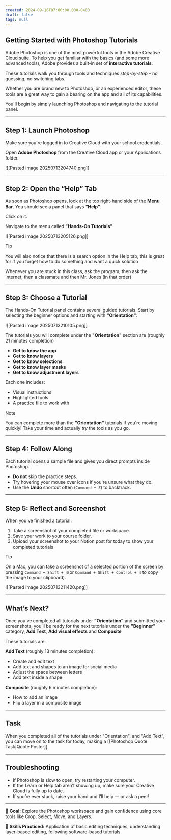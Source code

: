 ```yaml
---
created: 2024-09-16T07:00:00.000-0400
draft: false
tags: null
---
```


## Getting Started with Photoshop Tutorials

Adobe Photoshop is one of the most powerful tools in the Adobe Creative Cloud suite. To help you get familiar with the basics (and some more advanced tools), Adobe provides a built-in set of **interactive tutorials**.

These tutorials walk you through tools and techniques *step-by-step* – no guessing, no switching tabs.

Whether you are brand new to Photoshop, or an experienced editor, these tools are a great way to gain a bearing on the app and all of its capabilities.

You'll begin by simply launching Photoshop and navigating to the tutorial panel.

---

## Step 1: Launch Photoshop

Make sure you're logged in to Creative Cloud with your school credentials.

Open **Adobe Photoshop** from the Creative Cloud app or your Applications folder.

![[Pasted image 20250713204740.png]]

---

## Step 2: Open the “Help” Tab

As soon as Photoshop opens, look at the top right-hand side of the **Menu Bar**. You should see a panel that says **“Help”**.

Click on it.

Navigate to the menu called **"Hands-On Tutorials"**

![[Pasted image 20250713205126.png]]

> [!TIP]
> You will also notice that there is a search option in the Help tab, this is great for if you forget how to do something and want a quick solution
>
> Whenever you are stuck in this class, ask the program, then ask the internet, then a classmate and then Mr. Jones (in that order)

---

## Step 3: Choose a Tutorial

The Hands-On Tutorial panel contains several guided tutorials. Start by selecting the beginner options and starting with **"Orientation"**:

![[Pasted image 20250713210105.png]]

The tutorials you will complete under the **"Orientation"** section are (roughly 21 minutes completion)
- **Get to know the app**
- **Get to know layers**
- **Get to know selections**
- **Get to know layer masks**
- **Get to know adjustment layers**

Each one includes:
- Visual instructions
- Highlighted tools
- A practice file to work with


> [!NOTE]
> You can complete more than the **"Orientation"** tutorials if you're moving quickly! Take your time and actually *try* the tools as you go. 

---

## Step 4: Follow Along

Each tutorial opens a sample file and gives you direct prompts inside Photoshop.

- **Do not** skip the practice steps.
- Try hovering your mouse over icons if you're unsure what they do.
- Use the **Undo** shortcut often (`Command + Z`) to backtrack.

---

## Step 5: Reflect and Screenshot

When you've finished a tutorial:
1. Take a screenshot of your completed file or workspace.
2. Save your work to your course folder.
3. Upload your screenshot to your Notion post for today to show your completed tutorials

> [!TIP]
> On a Mac, you can take a screenshot of a selected portion of the screen by pressing `Command + Shift + 4`(or `Command + Shift + Control + 4` to copy the image to your clipboard).

![[Pasted image 20250713211420.png]]

---

## What’s Next?

Once you’ve completed all tutorials under **"Orientation"** and submitted your screenshots, you’ll be ready for the next tutorials under the **"Beginner"** category, **Add Text**, **Add visual effects** and **Composite**

These tutorials are:

**Add Text** (roughly 13 minutes completion):
- Create and edit text
- Add text and shapes to an image for social media
- Adjust the space between letters
- Add text inside a shape

**Composite** (roughly 6 minutes completion):
- How to add an image
- Flip a layer in a composite image


---
## Task
When you completed all of the tutorials under "Orientation", and "Add Text", you can move on to the task for today, making a [[Photoshop Quote Task|Quote Poster]]

---

## Troubleshooting

- If Photoshop is slow to open, try restarting your computer.
- If the Learn or Help tab aren’t showing up, make sure your Creative Cloud is fully up to date.
- If you’re ever stuck, raise your hand and I’ll help — or ask a peer!

---

🎯 **Goal:** Explore the Photoshop workspace and gain confidence using core tools like Crop, Select, Move, and Layers.

🧠 **Skills Practiced:** Application of basic editing techniques, understanding layer-based editing, following software-based tutorials.